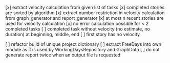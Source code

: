 [x] extract velocity calculation from given list of tasks
[x] completed stories are sorted by algorithm
[x] extract number restriction in velocity calculation from graph_generator and report_generator
[x] at most n recent stories are used for velocity calculation
[x] no error calculation possible for < 2 completed tasks
[ ] completed task without velocity (no estimate, no duration) at beginning, middle, end
[ ] first story has no velocity

[ ] refactor build of unique project dictionary
[ ] extract FreeDays into own module as it is used by WorkingDaysRepository and GraphData
[ ] do not generate report twice when an output file is requested